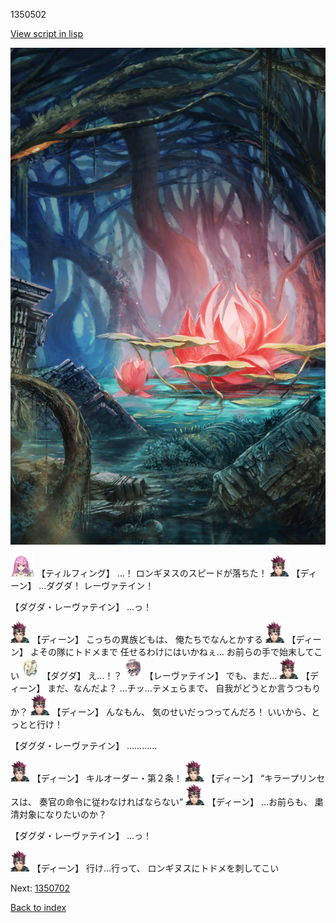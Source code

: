 1350502

[View script in lisp](../scripts/1350502.txt)

![bog.png](../images/backgrounds/bog.png)

<img src="../images/units/24.png" alt="24.png" height="34"/>
【ティルフィング】
…！
ロンギヌスのスピードが落ちた！

<img src="../images/units/6.png" alt="6.png" height="34"/>
【ディーン】
…ダグダ！
レーヴァテイン！

【ダグダ・レーヴァテイン】
…っ！

<img src="../images/units/6.png" alt="6.png" height="34"/>
【ディーン】
こっちの異族どもは、
俺たちでなんとかする

<img src="../images/units/6.png" alt="6.png" height="34"/>
【ディーン】
よその隊にトドメまで
任せるわけにはいかねぇ…
お前らの手で始末してこい

<img src="../images/units/200611.png" alt="200611.png" height="34"/>
【ダグダ】
え…！？

<img src="../images/units/100221.png" alt="100221.png" height="34"/>
【レーヴァテイン】
でも、まだ…

<img src="../images/units/6.png" alt="6.png" height="34"/>
【ディーン】
まだ、なんだよ？
…チッ…テメェらまで、
自我がどうとか言うつもりか？

<img src="../images/units/6.png" alt="6.png" height="34"/>
【ディーン】
んなもん、
気のせいだっつってんだろ！
いいから、とっとと行け！

【ダグダ・レーヴァテイン】
…………

<img src="../images/units/6.png" alt="6.png" height="34"/>
【ディーン】
キルオーダー・第２条！

<img src="../images/units/6.png" alt="6.png" height="34"/>
【ディーン】
“キラープリンセスは、
奏官の命令に従わなければならない”

<img src="../images/units/6.png" alt="6.png" height="34"/>
【ディーン】
…お前らも、
粛清対象になりたいのか？

【ダグダ・レーヴァテイン】
…っ！

<img src="../images/units/6.png" alt="6.png" height="34"/>
【ディーン】
行け…行って、
ロンギヌスにトドメを刺してこい

Next: [1350702](1350702.md)

[Back to index](index.md)
